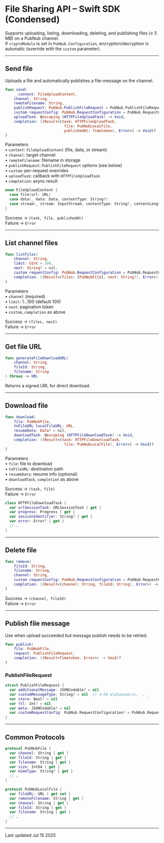 # File Sharing API – Swift SDK (Condensed)

Supports uploading, listing, downloading, deleting, and publishing files (≤ 5 MB) on a PubNub channel.  
If `cryptoModule` is set in `PubNub.Configuration`, encryption/decryption is automatic (override with the `custom` parameter).

---

## Send file

Uploads a file and automatically publishes a file-message on the channel.

```swift
func send(
    _ content: FileUploadContent,
    channel: String,
    remoteFilename: String,
    publishRequest: PubNub.PublishFileRequest = PubNub.PublishFileRequest(),
    custom requestConfig: PubNub.RequestConfiguration = PubNub.RequestConfiguration(),
    uploadTask: @escaping (HTTPFileUploadTask) -> Void,
    completion: ((Result<(task: HTTPFileUploadTask,
                           file: PubNubLocalFile,
                           publishedAt: Timetoken), Error>) -> Void)?
)
```

Parameters  
• `content`: `FileUploadContent` (file, data, or stream)  
• `channel`: target channel  
• `remoteFilename`: filename in storage  
• `publishRequest`: `PublishFileRequest` options (see below)  
• `custom`: per-request overrides  
• `uploadTask`: callback with `HTTPFileUploadTask`  
• `completion`: async result

```swift
enum FileUploadContent {
  case file(url: URL)
  case data(_ data: Data, contentType: String?)
  case stream(_ stream: InputStream, contentType: String?, contentLength: Int)
}
```

Success → `(task, file, publishedAt)`  
Failure → `Error`

---

## List channel files

```swift
func listFiles(
    channel: String,
    limit: UInt = 100,
    next: String? = nil,
    custom requestConfig: PubNub.RequestConfiguration = PubNub.RequestConfiguration(),
    completion: ((Result<(files: [PubNubFile], next: String?), Error>) -> Void)?
)
```

Parameters  
• `channel` (required)  
• `limit`: 1…100 (default 100)  
• `next`: pagination token  
• `custom`, `completion` as above

Success → `(files, next)`  
Failure → `Error`

---

## Get file URL

```swift
func generateFileDownloadURL(
    channel: String,
    fileId: String,
    filename: String
) throws -> URL
```

Returns a signed URL for direct download.

---

## Download file

```swift
func download(
    file: PubNubFile,
    toFileURL localFileURL: URL,
    resumeData: Data? = nil,
    downloadTask: @escaping (HTTPFileDownloadTask) -> Void,
    completion: ((Result<(task: HTTPFileDownloadTask,
                           file: PubNubLocalFile), Error>) -> Void)?
)
```

Parameters  
• `file`: file to download  
• `toFileURL`: destination path  
• `resumeData`: resume info (optional)  
• `downloadTask`, `completion` as above

Success → `(task, file)`  
Failure → `Error`

```swift
class HTTPFileDownloadTask {
  var urlSessionTask: URLSessionTask { get }
  var progress: Progress { get }
  var sessionIdentifier: String? { get }
  var error: Error? { get }
  // …
}
```

---

## Delete file

```swift
func remove(
    fileId: String,
    filename: String,
    channel: String,
    custom requestConfig: PubNub.RequestConfiguration = PubNub.RequestConfiguration(),
    completion: ((Result<(channel: String, fileId: String), Error>) -> Void)?
)
```

Success → `(channel, fileId)`  
Failure → `Error`

---

## Publish file message

Use when upload succeeded but message publish needs to be retried.

```swift
func publish(
    file: PubNubFile,
    request: PublishFileRequest,
    completion: ((Result<Timetoken, Error>) -> Void)?
)
```

### PublishFileRequest

```swift
struct PublishFileRequest {
  var additionalMessage: JSONCodable? = nil
  var customMessageType: String? = nil  // 3–50 alphanumeric, -, _
  var store: Bool? = nil
  var ttl: Int? = nil
  var meta: JSONCodable? = nil
  var customRequestConfig: PubNub.RequestConfiguration? = PubNub.RequestConfiguration()
}
```

---

## Common Protocols

```swift
protocol PubNubFile {
  var channel: String { get }
  var fileId: String { get }
  var filename: String { get }
  var size: Int64 { get }
  var mimeType: String? { get }
  // …
}

protocol PubNubLocalFile {
  var fileURL: URL { get set }
  var remoteFilename: String { get }
  var channel: String { get }
  var fileId: String { get }
  var filename: String { get }
  // …
}
```

---

Last updated Jul 15 2025